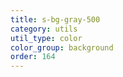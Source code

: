 ```yaml
---
title: s-bg-gray-500
category: utils
util_type: color
color_group: background
order: 164
---
```

<div class="s-bg-gray-500"></div>
